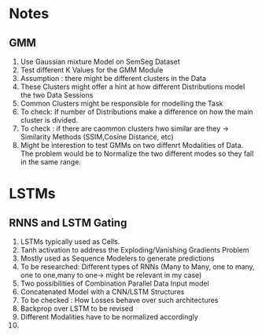 # Notes
## GMM
1. Use Gaussian mixture Model on SemSeg Dataset
2. Test different K Values for the GMM Module 
3. Assumption : there might be different clusters in the Data
4. These Clusters might offer a hint at how different Distributions model the two Data Sessions
5. Common Clusters might be responsible for modelling the Task 
6. To check: If number of Distributions make a difference on how the main cluster is divided.
7. To check : if there are caommon clusters hwo similar are they -> Similarity Methods (SSIM,Cosine Distance, etc)
8. Might be interestion to test GMMs on two diffenrt Modalities of Data. The problem would be to Normalize the two different modes so they fall in the same range.



# LSTMs
## RNNS and LSTM Gating
1. LSTMs typically used as Cells.
2. Tanh activation to address the Exploding/Vanishing Gradients Problem 
3. Mostly used as Sequence Modelers to generate predictions 
4. To be researched: Different types of RNNs (Many to Many, one to many, one to one,many to one-> might be relevant in my case)
5. Two possibilities of Combination Parallel Data Input model 
6. Concatenated Model with a CNN/LSTM Structures 
7. To be checked : How Losses behave over such architectures
8. Backprop over LSTM to be revised 
9. Different Modalities have to be normalized accordingly 
10. 
